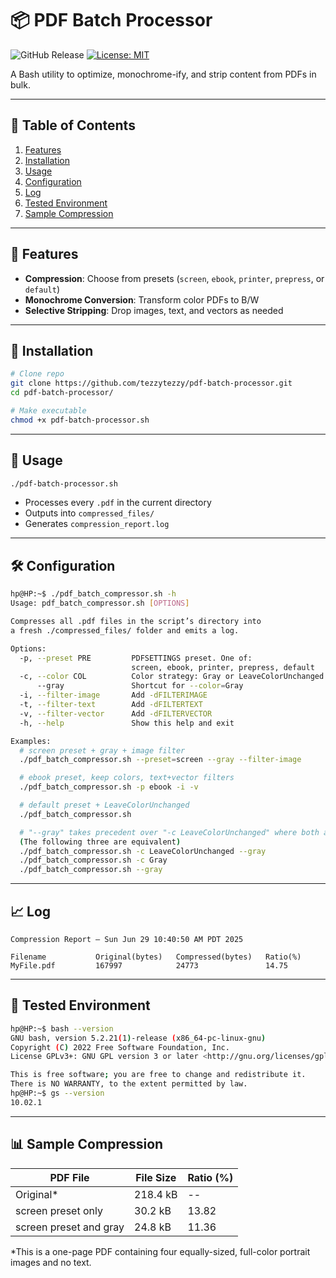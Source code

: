 # 📦 PDF Batch Processor

![GitHub Release](https://img.shields.io/github/v/release/tezzytezzy/pdf-batch-compressor)
[![License: MIT](https://img.shields.io/badge/License-MIT-blue.svg)](LICENSE)


A Bash utility to optimize, monochrome-ify, and strip content from PDFs in bulk.

---

## 📖 Table of Contents

1. [Features](#-features)  
2. [Installation](#-installation)  
3. [Usage](#-usage)  
4. [Configuration](#-configuration)  
5. [Log](#-log)  
6. [Tested Environment](#-tested-environment)
7. [Sample Compression](#-sample-compression)
---

## 🌟 Features

- **Compression**: Choose from presets (`screen`, `ebook`, `printer`, `prepress`, or `default`)  
- **Monochrome Conversion**: Transform color PDFs to B/W  
- **Selective Stripping**: Drop images, text, and vectors as needed  
---

## 🔧 Installation

```bash
# Clone repo
git clone https://github.com/tezzytezzy/pdf-batch-processor.git
cd pdf-batch-processor/

# Make executable
chmod +x pdf-batch-processor.sh
```

---

## 🚀 Usage

```bash
./pdf-batch-processor.sh
```

- Processes every `.pdf` in the current directory  
- Outputs into `compressed_files/`  
- Generates `compression_report.log`  

---

## 🛠 Configuration

```bash
hp@HP:~$ ./pdf_batch_compressor.sh -h
Usage: pdf_batch_compressor.sh [OPTIONS]

Compresses all .pdf files in the script’s directory into
a fresh ./compressed_files/ folder and emits a log.

Options:
  -p, --preset PRE         PDFSETTINGS preset. One of:
                           screen, ebook, printer, prepress, default
  -c, --color COL          Color strategy: Gray or LeaveColorUnchanged
      --gray               Shortcut for --color=Gray
  -i, --filter-image       Add -dFILTERIMAGE
  -t, --filter-text        Add -dFILTERTEXT
  -v, --filter-vector      Add -dFILTERVECTOR
  -h, --help               Show this help and exit

Examples:
  # screen preset + gray + image filter
  ./pdf_batch_compressor.sh --preset=screen --gray --filter-image

  # ebook preset, keep colors, text+vector filters
  ./pdf_batch_compressor.sh -p ebook -i -v

  # default preset + LeaveColorUnchanged
  ./pdf_batch_compressor.sh

  # "--gray" takes precedent over "-c LeaveColorUnchanged" where both are supplied
  (The following three are equivalent)
  ./pdf_batch_compressor.sh -c LeaveColorUnchanged --gray
  ./pdf_batch_compressor.sh -c Gray
  ./pdf_batch_compressor.sh --gray
```

---

## 📈 Log
```text
Compression Report – Sun Jun 29 10:40:50 AM PDT 2025

Filename           Original(bytes)   Compressed(bytes)   Ratio(%)
MyFile.pdf         167997            24773               14.75
```

---

## 📄 Tested Environment
```bash
hp@HP:~$ bash --version
GNU bash, version 5.2.21(1)-release (x86_64-pc-linux-gnu)
Copyright (C) 2022 Free Software Foundation, Inc.
License GPLv3+: GNU GPL version 3 or later <http://gnu.org/licenses/gpl.html>

This is free software; you are free to change and redistribute it.
There is NO WARRANTY, to the extent permitted by law.
hp@HP:~$ gs --version
10.02.1
```

---

## 📊 Sample Compression  
| PDF File               | File Size | Ratio (%) |
| -----------------------| --------  | ----------|    
| Original*              | 218.4 kB  | --        |
| screen preset only     | 30.2 kB   | 13.82     |
| screen preset and gray | 24.8 kB   | 11.36     |

*This is a one-page PDF containing four equally-sized, full-color portrait images and no text.
